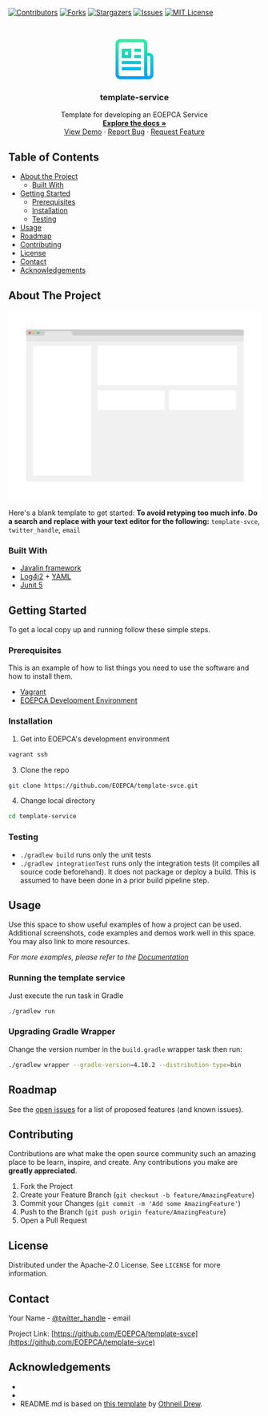 <!--
*** 
*** To avoid retyping too much info. Do a search and replace for the following:
*** template-svce, twitter_handle, email
-->

<!-- PROJECT SHIELDS -->
<!--
*** See the bottom of this document for the declaration of the reference variables
*** for contributors-url, forks-url, etc. This is an optional, concise syntax you may use.
*** https://www.markdownguide.org/basic-syntax/#reference-style-links
-->
[![Contributors][contributors-shield]][contributors-url]
[![Forks][forks-shield]][forks-url]
[![Stargazers][stars-shield]][stars-url]
[![Issues][issues-shield]][issues-url]
[![MIT License][license-shield]][license-url]

<!-- PROJECT LOGO -->
<br />
<p align="center">
  <a href="https://github.com/EOEPCA/template-svce">
    <img src="images/logo.png" alt="Logo" width="80" height="80">
  </a>

  <h3 align="center">template-service</h3>

  <p align="center">
    Template for developing an EOEPCA Service
    <br />
    <a href="https://github.com/EOEPCA/template-svce"><strong>Explore the docs »</strong></a>
    <br />
    <a href="https://github.com/EOEPCA/template-svce">View Demo</a>
    ·
    <a href="https://github.com/EOEPCA/template-svce/issues">Report Bug</a>
    ·
    <a href="https://github.com/EOEPCA/template-svce/issues">Request Feature</a>
  </p>
</p>



<!-- TABLE OF CONTENTS -->
## Table of Contents

* [About the Project](#about-the-project)
  * [Built With](#built-with)
* [Getting Started](#getting-started)
  * [Prerequisites](#prerequisites)
  * [Installation](#installation)
  * [Testing](#testing)
* [Usage](#usage)
* [Roadmap](#roadmap)
* [Contributing](#contributing)
* [License](#license)
* [Contact](#contact)
* [Acknowledgements](#acknowledgements)



<!-- ABOUT THE PROJECT -->
## About The Project

[![Product Name Screen Shot][product-screenshot]](https://example.com)

Here's a blank template to get started:
**To avoid retyping too much info. Do a search and replace with your text editor for the following:**
`template-svce`, `twitter_handle`, `email`


### Built With

* [Javalin framework](https://javalin.io/)
* [Log4j2](https://logging.apache.org/log4j/2.x/) + [YAML](https://yaml.org/)
* [Junit 5](https://junit.org/junit5/)



<!-- GETTING STARTED -->
## Getting Started

To get a local copy up and running follow these simple steps.

### Prerequisites

This is an example of how to list things you need to use the software and how to install them.
* [Vagrant](https://www.vagrantup.com/docs/installation/)
* [EOEPCA Development Environment](https://github.com/EOEPCA/dev-env)

### Installation
 
1. Get into EOEPCA's development environment
```sh
vagrant ssh
```
3. Clone the repo
```sh
git clone https://github.com/EOEPCA/template-svce.git
```
4. Change local directory
```sh
cd template-service
```

### Testing

* `./gradlew build` runs only the unit tests
* `./gradlew integrationTest` runs only the integration tests (it compiles all source code  beforehand).  It does not package or deploy a build.
This is assumed to have been done in a prior build pipeline step.

<!-- USAGE EXAMPLES -->
## Usage

Use this space to show useful examples of how a project can be used. Additional screenshots, code examples and demos work well in this space. You may also link to more resources.

_For more examples, please refer to the [Documentation](https://example.com)_

### Running the template service
Just execute the run task in Gradle
```sh
./gradlew run
```

### Upgrading Gradle Wrapper

Change the version number in the `build.gradle` wrapper task then run:
```sh
./gradlew wrapper --gradle-version=4.10.2 --distribution-type=bin
```


<!-- ROADMAP -->
## Roadmap

See the [open issues](https://github.com/EOEPCA/template-svce/issues) for a list of proposed features (and known issues).



<!-- CONTRIBUTING -->
## Contributing

Contributions are what make the open source community such an amazing place to be learn, inspire, and create. Any contributions you make are **greatly appreciated**.

1. Fork the Project
2. Create your Feature Branch (`git checkout -b feature/AmazingFeature`)
3. Commit your Changes (`git commit -m 'Add some AmazingFeature'`)
4. Push to the Branch (`git push origin feature/AmazingFeature`)
5. Open a Pull Request



<!-- LICENSE -->
## License

Distributed under the Apache-2.0 License. See `LICENSE` for more information.



<!-- CONTACT -->
## Contact

Your Name - [@twitter_handle](https://twitter.com/twitter_handle) - email

Project Link: [https://github.com/EOEPCA/template-svce](https://github.com/EOEPCA/template-svce)



<!-- ACKNOWLEDGEMENTS -->
## Acknowledgements

* []()
* []()
* README.md is based on [this template](https://github.com/othneildrew/Best-README-Template) by [Othneil Drew](https://github.com/othneildrew).



<!-- MARKDOWN LINKS & IMAGES -->
<!-- https://www.markdownguide.org/basic-syntax/#reference-style-links -->
[contributors-shield]: https://img.shields.io/github/contributors/EOEPCA/template-svce.svg?style=flat-square
[contributors-url]: https://github.com/EOEPCA/template-svce/graphs/contributors
[forks-shield]: https://img.shields.io/github/forks/EOEPCA/template-svce.svg?style=flat-square
[forks-url]: https://github.com/EOEPCA/template-svce/network/members
[stars-shield]: https://img.shields.io/github/stars/EOEPCA/template-svce.svg?style=flat-square
[stars-url]: https://github.com/EOEPCA/template-svce/stargazers
[issues-shield]: https://img.shields.io/github/issues/EOEPCA/template-svce.svg?style=flat-square
[issues-url]: https://github.com/EOEPCA/template-svce/issues
[license-shield]: https://img.shields.io/github/license/EOEPCA/template-svce.svg?style=flat-square
[license-url]: https://github.com/EOEPCA/template-svce/blob/master/LICENSE
[product-screenshot]: images/screenshot.png
